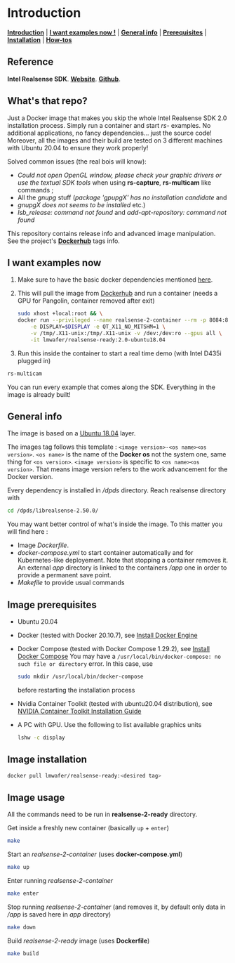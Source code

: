 # Introduction

[**Introduction**](#introduction) | [**I want examples now
!**](#i-want-examples-now) | [**General info**](#general-info) |
[**Prerequisites**](#image-prerequisites) |
[**Installation**](#image-installation) | [**How-tos**](#image-usage)

## Reference

**Intel Realsense SDK**.
**[Website](https://www.intel.fr/content/www/fr/fr/architecture-and-technology/realsense-overview.html)**.
**[Github](https://github.com/IntelRealSense/librealsense)**.

## What's that repo?

Just a Docker image that makes you skip the whole Intel Realsense SDK 2.0
installation process. Simply run a container and start *rs-* examples. No
additional applications, no fancy dependencies... just the source code!
Moreover, all the images and their build are tested on 3 different machines
with Ubuntu 20.04 to ensure they work properly!

Solved common issues (the real bois will know):

- *Could not open OpenGL window, please check your graphic drivers or use the
  textual SDK tools* when using **rs-capture**, **rs-multicam** like commands ;
- All the *gnupg* stuff (*package 'gpupgX' has no installation candidate* and
- *gnupgX does not seems to be installed* etc.)
- *lsb_release: command not found* and *add-apt-repository: command not found*

This repository contains release info and advanced image manipulation. See the
project's **[Dockerhub](https://hub.docker.com/r/lmwafer/realsense-ready)**
tags info.

## I want examples now

1. Make sure to have the basic docker dependencies mentioned
   [here](#image-prerequisites).
1. This will pull the image from
   [Dockerhub](https://hub.docker.com/r/lmwafer/realsense-ready/tags) and run a
   container (needs a GPU for Pangolin, container removed after exit)

    ```bash
    sudo xhost +local:root && \
    docker run --privileged --name realsense-2-container --rm -p 8084:8084 \
        -e DISPLAY=$DISPLAY -e QT_X11_NO_MITSHM=1 \
        -v /tmp/.X11-unix:/tmp/.X11-unix -v /dev:/dev:ro --gpus all \
        -it lmwafer/realsense-ready:2.0-ubuntu18.04
    ```

1. Run this inside the container to start a real time demo (with Intel D435i
   plugged in)

```bash
rs-multicam
```

You can run every example that comes along the SDK. Everything in the image is
already built!

## General info

The image is based on a [Ubuntu
18.04](https://hub.docker.com/_/ubuntu?tab=tags&page=1&name=18.04) layer.

The images tag follows this template : `<image version>-<os name><os version>`.
`<os name>` is the name of the **Docker os** not the system one, same thing for
`<os version>`. `<image version>` is specific to `<os name><os version>`. That
means image version refers to the work advancement for the Docker version.

Every dependency is installed in */dpds* directory. Reach realsense directory
with

```bash
cd /dpds/librealsense-2.50.0/
```

You may want better control of what's inside the image. To this matter you will
find here :

- Image *Dockerfile*.
- *docker-compose.yml* to start container automatically and for Kubernetes-like
  deployement. Note that stopping a container removes it. An external *app*
  directory is linked to the containers */app* one in order to provide a
  permanent save point.
- *Makefile* to provide usual commands

## Image prerequisites

- Ubuntu 20.04
- Docker (tested with Docker 20.10.7), see [Install Docker Engine](https://docs.docker.com/engine/install/)
- Docker Compose (tested with Docker Compose 1.29.2), see [Install Docker Compose](https://docs.docker.com/compose/install/)
  You may have a `/usr/local/bin/docker-compose: no such file or directory`
  error. In this case, use

  ```bash
  sudo mkdir /usr/local/bin/docker-compose
  ```

  before restarting the installation process

- Nvidia Container Toolkit (tested with ubuntu20.04 distribution), see [NVIDIA
  Container Toolkit Installation
  Guide](https://docs.nvidia.com/datacenter/cloud-native/container-toolkit/install-guide.html)
- A PC with GPU. Use the following to list available graphics units

  ```bash
  lshw -c display
  ```

## Image installation

```bash
docker pull lmwafer/realsense-ready:<desired tag>
```

## Image usage

All the commands need to be run in **realsense-2-ready** directory.

Get inside a freshly new container (basically `up` + `enter`)

```bash
make
```

Start an *realsense-2-container* (uses **docker-compose.yml**)

```bash
make up
```

Enter running *realsense-2-container*

```bash
make enter
```

Stop running *realsense-2-container* (and removes it, by default only data in
*/app* is saved here in *app* directory)

```bash
make down
```

Build *realsense-2-ready* image (uses **Dockerfile**)

```bash
make build
```
